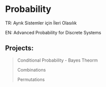 # Probability
TR: Ayrık Sistemler için İleri Olasılık

EN: Advanced Probability for Discrete Systems

## Projects:
> Conditional Probability - Bayes Theorm
> 
> Combinations
> 
> Permutations
> 
> 
